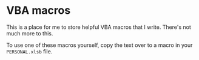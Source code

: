 # VBA macros

This is a place for me to store helpful VBA macros that I write. There's not much more to this.

To use one of these macros yourself, copy the text over to a macro in your `PERSONAL.xlsb` file.
